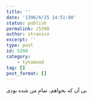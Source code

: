 ```yaml
---
title: ''
date: '1396/6/25 14:51:00'
status: publish
permalink: /5398
author: straxico
excerpt: ''
type: post
id: 5398
category:
    - tytomood
tag: []
post_format: []
---
```

بی آن که بخواهم، تمامِ من شده بودی
